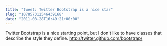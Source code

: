 ```yaml
---
title: "tweet: Twitter Bootstrap is a nice star"
slug: "107857312546439168"
date: "2011-08-28T16:49:21+00:00"
---
```

Twitter Bootstrap is a nice starting point, but I don't like to have classes that describe the style they define. http://twitter.github.com/bootstrap/